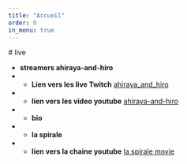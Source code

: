 ```yaml
---
title: "Accueil"
order: 0
in_menu: true
---
```

<div class="slider-thumb">
# live

- **streamers ahiraya-and-hiro**
 -  *  **Lien vers les live Twitch** [ahiraya_and_hiro](https://www.twitch.tv/ahiraya_and_hiro) 
 - * **lien vers les video youtube** [ahiraya-and-hiro](https://www.youtube.com/channel/UCorW_8OXQIX0wb1s1ujVkWA) 
  - * **bio**
- * **la spirale** 
- * **lien vers la chaine youtube** [la spirale movie](https://www.youtube.com/@LaSpirale-Movie) 
</div> 